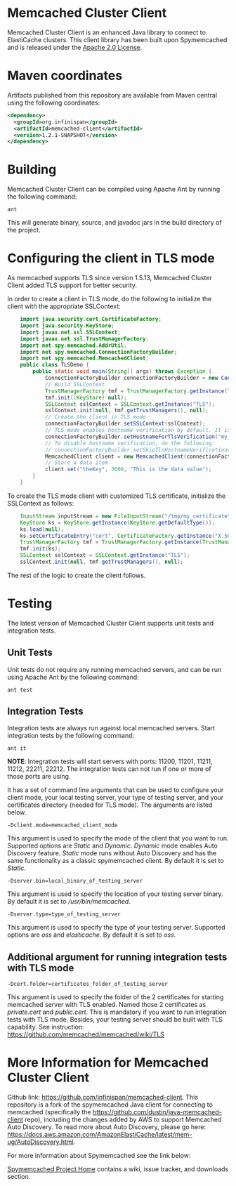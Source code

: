 # Memcached Cluster Client

Memcached Cluster Client is an enhanced Java library to connect to ElastiCache clusters. This client library has been built upon Spymemcached and is released under the [Apache 2.0 License](https://www.apache.org/licenses/LICENSE-2.0).

# Maven coordinates

Artifacts published from this repository are available from Maven central using the following coordinates:

```xml
<dependency>
  <groupId>org.infinispan</groupId>
  <artifactId>memcached-client</artifactId>
  <version>1.2.1-SNAPSHOT</version>
</dependency>
```

# Building

Memcached Cluster Client can be compiled using Apache Ant by running the following
command:

    ant

This will generate binary, source, and javadoc jars in the build
directory of the project.

# Configuring the client in TLS mode

As memcached supports TLS since version 1.5.13, Memcached Cluster Client added TLS support for better security.

In order to create a client in TLS mode, do the following to initialize the client with the appropriate SSLContext:

```java
    import java.security.cert.CertificateFactory;
    import java.security.KeyStore;
    import javax.net.ssl.SSLContext;
    import javax.net.ssl.TrustManagerFactory;
    import net.spy.memcached.AddrUtil;
    import net.spy.memcached.ConnectionFactoryBuilder;
    import net.spy.memcached.MemcachedClient;
    public class TLSDemo {
        public static void main(String[] args) throws Exception {
            ConnectionFactoryBuilder connectionFactoryBuilder = new ConnectionFactoryBuilder();
            // Build SSLContext
            TrustManagerFactory tmf = TrustManagerFactory.getInstance(TrustManagerFactory.getDefaultAlgorithm());
            tmf.init((KeyStore) null);
            SSLContext sslContext = SSLContext.getInstance("TLS");
            sslContext.init(null, tmf.getTrustManagers(), null);
            // Create the client in TLS mode
            connectionFactoryBuilder.setSSLContext(sslContext);
            // TLS mode enables hostname verification by default. It is always recommended to do that.
            connectionFactoryBuilder.setHostnameForTlsVerification("my_website.com");
            // To disable hostname verification, do the following:
            // connectionFactoryBuilder.setSkipTlsHostnameVerification(true);
            MemcachedClient client = new MemcachedClient(connectionFactoryBuilder.build(), AddrUtil.getAddresses("my_website.com:11211"));
            // Store a data item
            client.set("theKey", 3600, "This is the data value");
        }
    }
```

To create the TLS mode client with customized TLS certificate, initialize the SSLContext as follows:

```java
    InputStream inputStream = new FileInputStream("/tmp/my_certificate");
    KeyStore ks = KeyStore.getInstance(KeyStore.getDefaultType());
    ks.load(null);
    ks.setCertificateEntry("cert", CertificateFactory.getInstance("X.509").generateCertificate(inputStream));
    TrustManagerFactory tmf = TrustManagerFactory.getInstance(TrustManagerFactory.getDefaultAlgorithm());
    tmf.init(ks);
    SSLContext sslContext = SSLContext.getInstance("TLS");
    sslContext.init(null, tmf.getTrustManagers(), null);
```

The rest of the logic to create the client follows.

# Testing

The latest version of Memcached Cluster Client supports unit tests and integration tests.

## Unit Tests
Unit tests do not require any running memcached servers, and can be run using Apache Ant by the following command:

    ant test

## Integration Tests
Integration tests are always run against local memcached servers. Start integration tests by the
following command:

    ant it

**NOTE**: Integration tests will start servers with ports: 11200, 11201, 11211, 11212, 22211, 22212. The integration tests can not run if one or more of those ports are using.

It has a set of command line arguments that can be used to configure your client mode, your local testing server, your type of testing server, and your certificates directory (needed for TLS mode). The arguments are listed below.

    -Dclient.mode=memcached_client_mode

This argument is used to specify the mode of the client that you want to run. Supported options are _Static_ and _Dynamic_.
_Dynamic_ mode enables Auto Discovery feature. _Static_ mode runs without Auto Discovery and has the same functionality as a classic spymemcached client. By default it is set to _Static_.

    -Dserver.bin=local_binary_of_testing_server

This argument is used to specify the location of your testing
server binary. By default it is set to _/usr/bin/memcached_.

    -Dserver.type=type_of_testing_server

This argument is used to specify the type of your testing server. Supported options are _oss_ and _elasticache_. By default it is set to _oss_.

## Additional argument for running integration tests with TLS mode

    -Dcert.folder=certificates_folder_of_testing_server

This argument is used to specify the folder of the 2 certificates for starting memcached server with TLS enabled. Named those 2 certificates as _private.cert_ and _public.cert_. This is mandatory if you want to run integration tests with TLS mode.
Besides, your testing server should be built with TLS capability. See instruction: https://github.com/memcached/memcached/wiki/TLS

# More Information for Memcached Cluster Client
Github link: https://github.com/infinispan/memcached-client.
This repository is a fork of the spymemcached Java client for connecting to memcached (specifically the https://github.com/dustin/java-memcached-client repo),
including the changes added by AWS to support Memcached Auto Discovery. To read more about Auto Discovery, please go here: https://docs.aws.amazon.com/AmazonElastiCache/latest/mem-ug/AutoDiscovery.html.

For more information about Spymemcached see the link below:

[Spymemcached Project Home](http://code.google.com/p/spymemcached/)
contains a wiki, issue tracker, and downloads section.
